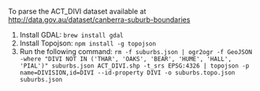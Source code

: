 To parse the ACT_DIVI dataset available at http://data.gov.au/dataset/canberra-suburb-boundaries

1. Install GDAL: `brew install gdal`
2. Install Topojson: `npm install -g topojson`
3. Run the following command:
    `rm -f suburbs.json | ogr2ogr -f GeoJSON -where "DIVI NOT IN ('THAR', 'OAKS', 'BEAR', 'HUME', 'HALL', 'PIAL')" suburbs.json ACT_DIVI.shp -t_srs EPSG:4326 | topojson -p name=DIVISION,id=DIVI --id-property DIVI -o suburbs.topo.json suburbs.json`
